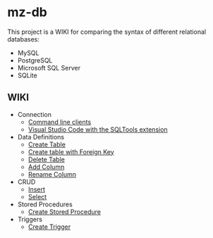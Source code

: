 # mz-db

This project is a WIKI for comparing the syntax of different relational databases:

- MySQL
- PostgreSQL
- Microsoft SQL Server
- SQLite

## WIKI

- Connection
  - [Command line clients](1-connection/command-line-clients.md)
  - [Visual Studio Code with the SQLTools extension](1-connection/vs-code-ext.md)
- Data Definitions
  - [Create Table](2-data-definitions/1-create-table.md)
  - [Create table with Foreign Key](2-data-definitions/2-create-table-with-foreign-key.md)
  - [Delete Table](2-data-definitions/3-delete-table.md)
  - [Add Column](2-data-definitions/4-add-column.md)
  - [Rename Column](2-data-definitions/5-rename-column.md)
- CRUD
  - [Insert](3-crud/1-insert.md)
  - [Select](3-crud/2-select.md)
- Stored Procedures
  - [Create Stored Procedure](4-stored-procedures/1-create-stored-procedure.md)
- Triggers
  - [Create Trigger](5-triggers/1-create-trigger.md)
